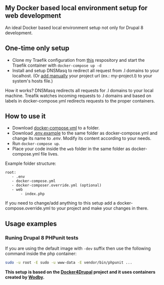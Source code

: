 My Docker based local environment setup for web development
---

An ideal Docker based local environment setup not only for Drupal 8 development.

## One-time only setup
* Clone my Traefik configuration from [this](https://github.com/mxr576/my-traefik-docker) respository and start the
Traefik container with `docker-compose up -d`
* Install and setup DNSMasq to redirect all request from .l domains to your
localhost. (Or [add manually](https://wodby.com/stacks/drupal/docs/local/domains/) your project url (ex.: my-project.l) to your system's hosts file.)

How it works? DNSMasq redirects all requests for .l domains to your local machine. Treafik watches incoming
requests to .l domains and based on labels in docker-compose.yml redirects requests to the proper containers.  

## How to use it
* Download [docker-compose.yml](docker-compose.yml) to a folder.
* Download [.env.example](.env.example) to the same folder as docker-compose.yml and change its name to *.env*.
Modify its content according to your needs.
* Run `docker-compose up`.
* Place your code inside the `web` folder in the same folder as docker-compose.yml file lives.

Example folder structure:

```
root:
   - .env
   - docker-compose.yml
   - docker-composer.override.yml (optional)
   - web
       - index.php
```

If you need to change/add anything to this setup add a docker-compose.override.yml
to your project and make your changes in there.

## Usage examples

### Runing Drupal 8 PHPunit tests

If you are using the default image with `-dev` suffix then use the following command inside the php container:

```sh
sudo -u root -E sudo -u www-data -E vendor/bin/phpunit ...
```

**This setup is based on the [Docker4Drupal](https://github.com/wodby/docker4drupal) project
and it uses containers created by [Wodby](wodby.com).**
